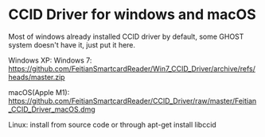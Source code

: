 # CCID Driver for windows and macOS

Most of windows already installed CCID driver by default, some GHOST system doesn't have it, just put it here.


Windows XP:
Windows 7: https://github.com/FeitianSmartcardReader/Win7_CCID_Driver/archive/refs/heads/master.zip

macOS(Apple M1): https://github.com/FeitianSmartcardReader/CCID_Driver/raw/master/Feitian_CCID_Driver_macOS.dmg

Linux: install from source code or through apt-get install libccid
